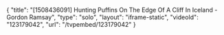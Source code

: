 {
    "title": "[1508436091] Hunting Puffins On The Edge Of A Cliff In Iceland - Gordon Ramsay",
    "type": "solo",
    "layout": "iframe-static",
    "videoId": "123179042",
    "url": "\/tvpembed\/123179042"
}